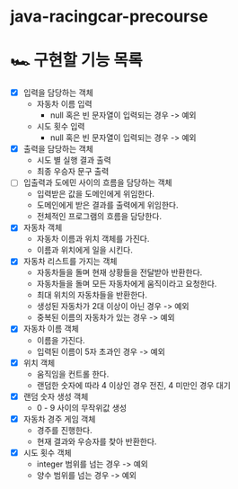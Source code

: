 # java-racingcar-precourse

# 🏎️ 구현할 기능 목록

- [x] 입력을 담당하는 객체
    - 자동차 이름 입력
        - null 혹은 빈 문자열이 입력되는 경우 -> 예외
    - 시도 횟수 입력
        - null 혹은 빈 문자열이 입력되는 경우 -> 예외
- [x] 출력을 담당하는 객체
    - 시도 별 실행 결과 출력
    - 최종 우승자 문구 출력
- [ ] 입출력과 도에민 사이의 흐름을 담당하는 객체
    - 입력받은 값을 도메인에게 위임한다.
    - 도메인에게 받은 결과를 출력에게 위임한다.
    - 전체적인 프로그램의 흐름을 담당한다.
- [x] 자동차 객체
    - 자동차 이름과 위치 객체를 가진다.
    - 이름과 위치에게 일을 시킨다.
- [x] 자동차 리스트를 가지는 객체
    - 자동차들을 돌며 현재 상황들을 전달받아 반환한다.
    - 자동차들을 돌며 모든 자동차에게 움직이라고 요청한다.
    - 최대 위치의 자동차들을 반환한다.
    - 생성된 자동차가 2대 이상이 아닌 경우 -> 예외
    - 중복된 이름의 자동차가 있는 경우 -> 예외
- [x] 자동차 이름 객체
    - 이름을 가진다.
    - 입력된 이름이 5자 초과인 경우 -> 예외
- [x] 위치 객체
    - 움직임을 컨트롤 한다.
    - 랜덤한 숫자에 따라 4 이상인 경우 전진, 4 미만인 경우 대기
- [x] 랜덤 숫자 생성 객체
    - 0 - 9 사이의 무작위값 생성
- [x] 자동차 경주 게임 객체
    - 경주를 진행한다.
    - 현재 결과와 우승자를 찾아 반환한다.
- [x] 시도 횟수 객체
    - integer 범위를 넘는 경우 -> 예외
    - 양수 범위를 넘는 경우 -> 예외
